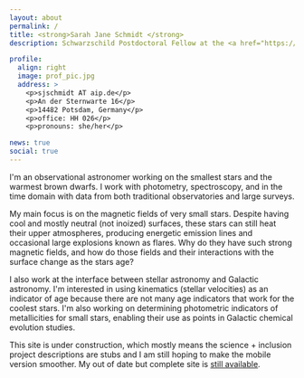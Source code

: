 ```yaml
---
layout: about
permalink: /
title: <strong>Sarah Jane Schmidt </strong>
description: Schwarzschild Postdoctoral Fellow at the <a href="https://www.aip.de">Leibniz Institute for Astrophysics - Potsdam (AIP)</a>

profile:
  align: right
  image: prof_pic.jpg
  address: >
    <p>sjschmidt AT aip.de</p>
    <p>An der Sternwarte 16</p>
    <p>14482 Potsdam, Germany</p>
    <p>office: HH 026</p>
    <p>pronouns: she/her</p>

news: true
social: true
---
```



I'm an observational astronomer working on the smallest stars and the warmest brown dwarfs. I work with photometry, spectroscopy, and in the time domain with data from both traditional observatories and large surveys. 

My main focus is on the magnetic fields of very small stars. Despite having cool and mostly neutral (not inoized) surfaces, these stars can still heat their upper atmospheres, producing energetic emission lines and occasional large explosions known as flares. Why do they have such strong magnetic fields, and how do those fields and their interactions with the surface change as the stars age? 

I also work at the interface between stellar astronomy and Galactic astronomy. I'm interested in using kinematics (stellar velocities) as an indicator of age because there are not many age indicators that work for the coolest stars. I'm also working on determining photometric indicators of metallicities for small stars, enabling their use as points in Galactic chemical evolution studies. 

This site is under construction, which mostly means the science + inclusion project descriptions are stubs and I am still hoping to make the mobile version smoother.  My out of date but complete site is [still available](http://www.sarahjaneschmidt.com).
